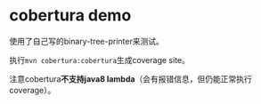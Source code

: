 # cobertura demo

使用了自己写的binary-tree-printer来测试。

执行`mvn cobertura:cobertura`生成coverage site。

注意cobertura**不支持java8 lambda**（会有报错信息，但仍能正常执行coverage）。
